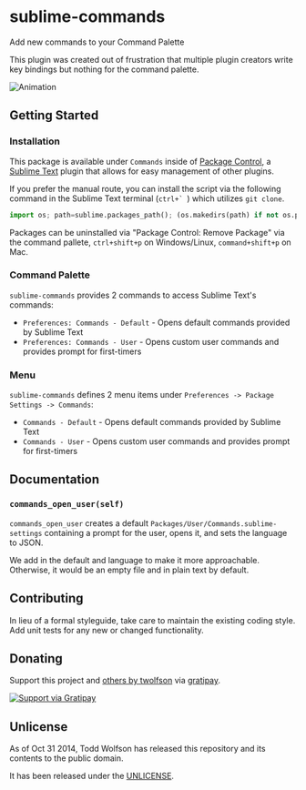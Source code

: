 # sublime-commands

Add new commands to your Command Palette

This plugin was created out of frustration that multiple plugin creators write key bindings but nothing for the command palette.

![Animation](https://cloud.githubusercontent.com/assets/902488/4873073/c09b61c2-6200-11e4-8d1c-f149558ef04c.gif)

## Getting Started
### Installation
This package is available under `Commands` inside of [Package Control][], a [Sublime Text][] plugin that allows for easy management of other plugins.

[Sublime Text]: http://www.sublimetext.com/
[Package Control]: http://wbond.net/sublime_packages/package_control

If you prefer the manual route, you can install the script via the following command in the Sublime Text terminal (``ctrl+` ``) which utilizes `git clone`.

```python
import os; path=sublime.packages_path(); (os.makedirs(path) if not os.path.exists(path) else None); window.run_command('exec', {'cmd': ['git', 'clone', 'https://github.com/twolfson/sublime-commands', 'Commands'], 'working_dir': path})
```

Packages can be uninstalled via "Package Control: Remove Package" via the command pallete, `ctrl+shift+p` on Windows/Linux, `command+shift+p` on Mac.

### Command Palette
`sublime-commands` provides 2 commands to access Sublime Text's commands:

- `Preferences: Commands - Default` - Opens default commands provided by Sublime Text
- `Preferences: Commands - User` - Opens custom user commands and provides prompt for first-timers

### Menu
`sublime-commands` defines 2 menu items under `Preferences -> Package Settings -> Commands`:

- `Commands - Default` - Opens default commands provided by Sublime Text
- `Commands - User` - Opens custom user commands and provides prompt for first-timers

## Documentation
### `commands_open_user(self)`
`commands_open_user` creates a default `Packages/User/Commands.sublime-settings` containing a prompt for the user, opens it, and sets the language to JSON.

We add in the default and language to make it more approachable. Otherwise, it would be an empty file and in plain text by default.

## Contributing
In lieu of a formal styleguide, take care to maintain the existing coding style. Add unit tests for any new or changed functionality.

## Donating
Support this project and [others by twolfson][gratipay] via [gratipay][].

[![Support via Gratipay][gratipay-badge]][gratipay]

[gratipay-badge]: https://cdn.rawgit.com/gratipay/gratipay-badge/2.x.x/dist/gratipay.png
[gratipay]: https://www.gratipay.com/twolfson/

## Unlicense
As of Oct 31 2014, Todd Wolfson has released this repository and its contents to the public domain.

It has been released under the [UNLICENSE][].

[UNLICENSE]: UNLICENSE

